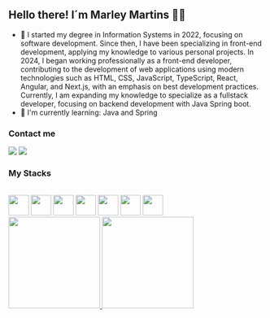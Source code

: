 
## Hello there! I´m Marley Martins 👊😄
- 🔭 I started my degree in Information Systems in 2022, focusing on software development. Since then, I have been specializing in front-end development, applying my knowledge to various personal projects. In 2024, I began working professionally as a front-end developer, contributing to the development of web applications using modern technologies such as HTML, CSS, JavaScript, TypeScript, React, Angular, and Next.js, with an emphasis on best development practices. Currently, I am expanding my knowledge to specialize as a fullstack developer, focusing on backend development with Java Spring boot.
- 🌱 I'm currently learning: Java and Spring 



### Contact me
<div>
<a href = "mailto:contato@marleypm16@gmail.com"><img loading="lazy" src="https://img.shields.io/badge/Gmail-D14836?style=for-the-badge&logo=gmail&logoColor=white" target="_blank"></a>
<a href="https://www.linkedin.com/in/marley-martins-206829258/" target="_blank"><img loading="lazy" src="https://img.shields.io/badge/-LinkedIn-%230077B5?style=for-the-badge&logo=linkedin&logoColor=white" target="_blank"></a>   
</div>



### My Stacks

<div> <br/>
     <img loading="lazy" src="https://cdn.jsdelivr.net/gh/devicons/devicon@latest/icons/javascript/javascript-plain.svg" height="40" width="40" />
     <img loading="lazy" src="https://cdn.jsdelivr.net/gh/devicons/devicon@latest/icons/git/git-original.svg" height="40" width="40"  />
     <img loading="lazy" src="https://cdn.jsdelivr.net/gh/devicons/devicon@latest/icons/react/react-original.svg" height="40" width="40"  />
     <img loading="lazy" src="https://cdn.jsdelivr.net/gh/devicons/devicon@latest/icons/typescript/typescript-original.svg" height="40" width="40"  />
     <img loading="lazy" src="https://cdn.jsdelivr.net/gh/devicons/devicon@latest/icons/nextjs/nextjs-original.svg" height="40" width="40"  />
     <img loading="lazy" src="https://cdn.jsdelivr.net/gh/devicons/devicon@latest/icons/prisma/prisma-original.svg" height="40" width="40"  />
     <img loading="lazy" src="https://cdn.jsdelivr.net/gh/devicons/devicon@latest/icons/postgresql/postgresql-original.svg" height="40" width="40"  />
</div>
<div>
<a href="https://github.com/marleypm16">
<img loading="lazy" height="180em" src="https://github-readme-stats.vercel.app/api/top-langs/?username=marleypm16&layout=compact&langs_count=7&theme=dracula"/>
<img loading="lazy" height="180em" src="https://github-readme-stats.vercel.app/api?username=marleypm16&show_icons=true&theme=dracula&include_all_commits=true&count_private=true"/>
</div>

